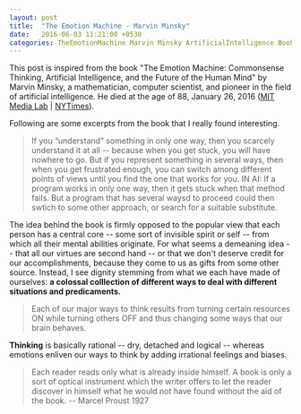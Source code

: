 ```yaml
---
layout: post
title:  "The Emotion Machine - Marvin Minsky"
date:   2016-06-03 11:21:00 +0530
categories: TheEmotionMachine Marvin Minsky ArtificialIntelligence Book AI MIT
---
```


<p>This post is inspired from the book "The Emotion Machine: Commonsense Thinking, Artificial Intelligence, and the Future of the Human Mind" by Marvin Minsky, a mathematician, computer scientist, and pioneer in the field of artificial intelligence. He died at the age of 88, January 26, 2016 (<a href="http://www.csail.mit.edu/node/2682">MIT Media Lab</a> | <a href="http://www.nytimes.com/2016/01/26/business/marvin-minsky-pioneer-in-artificial-intelligence-dies-at-88.html">NYTimes</a>).</p>

<p>Following are some excerpts from the book that I really found interesting.</p>

<blockquote>If you “understand” something in only one way, then you scarcely understand it at all -- because when you get stuck, you will have nowhere to go. But if you represent something in several ways, then when you get frustrated enough, you can switch among different points of views until you find the one that works for you.
IN AI: If a program works in only one way, then it gets stuck when that method fails. But a program that has several waysd to proceed could then swtich to some other approach, or search for a suitable substitute.</blockquote>

<p>The idea behind the book is firmly opposed to the popular view that each person has a central core -- some sort of invisible spirit or self -- from which all their mental abilities originate. For what seems a demeaning idea -- that all our virtues are second hand -- or that we don't deserve credit for our accomplishments, because they come to us as gifts from some other source. Instead, I see dignity stemming from what we each have made of ourselves: <b>a colossal colllection of different ways to deal with different situations and predicaments.</b></p>

<blockquote>Each of our major ways to think results from turning certain resources ON while turning others OFF and thus changing some ways that our brain behaves.</blockquote>

<p><b>Thinking</b> is basically rational -- dry, detached and logical -- whereas emotions enliven our ways to think by adding irrational feelings and biases.</p>

<blockquote>Each reader reads only what is already inside himself. A book is only a sort of optical instrument which the writer offers to let the reader discover in himself what he would not have found without the aid of the book. -- Marcel Proust 1927</blockquote>